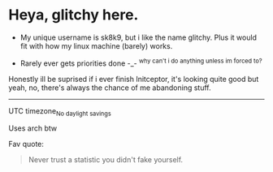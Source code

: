 # Heya, glitchy here.

- My unique username is sk8k9, but i like the name glitchy. Plus it would fit with how my linux machine (barely) works.

- Rarely ever gets priorities done -_- <sup>why can't i do anything unless im forced to?</sup>

Honestly ill be suprised if i ever finish Initceptor, it's looking quite good but yeah, no, there's always the chance of me abandoning stuff.

-----

UTC timezone<sub>No daylight savings</sub>

Uses arch btw

Fav quote:

> Never trust a statistic you didn't fake yourself.
